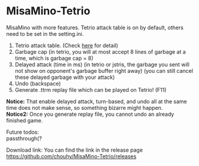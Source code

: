 # MisaMino-Tetrio
MisaMino with more features. Tetrio attack table is on by default, others need to be set in the setting.ini.
1. Tetrio attack table. (Check [here](https://chouhy.github.io/Tetrio-Attack-Table/) for detail)
2. Garbage cap (in tetrio, you will at most accept 8 lines of garbage at a time, which is garbage cap = 8)
3. Delayed attack (time in ms) (in tetrio or jstris, the garbage you sent will not show on opponent's garbage buffer right away) (you can still cancel these delayed garbage with your attack)
4. Undo (backspace)
5. Generate .ttrm replay file which can be played on Tetrio! (F11)

<b>Notice:</b> That enable delayed attack, turn-based, and undo all at the same time does not make sense, so something bizarre might happen.<br>
<b>Notice2:</b> Once you generate replay file, you cannot undo an already finished game.

Future todos:<br>
passthrough(?

Download link: 
You can find the link in the release page
https://github.com/chouhy/MisaMino-Tetrio/releases

